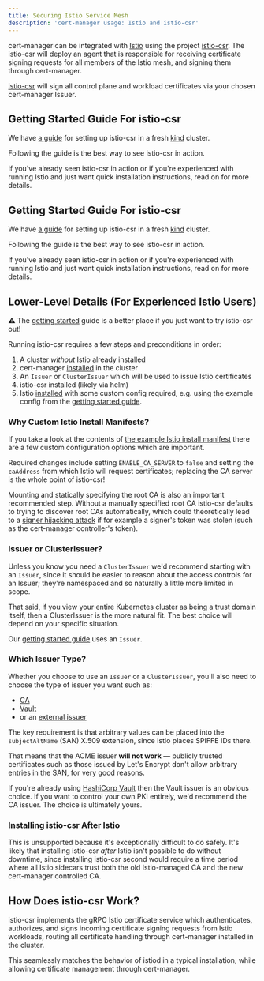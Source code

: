 ```yaml
---
title: Securing Istio Service Mesh
description: 'cert-manager usage: Istio and istio-csr'
---
```


cert-manager can be integrated with [Istio](https://istio.io) using the project
[istio-csr](https://github.com/cert-manager/istio-csr). The istio-csr will
deploy an agent that is responsible for receiving certificate signing requests
for all members of the Istio mesh, and signing them through cert-manager.

[istio-csr](https://github.com/cert-manager/istio-csr) will sign all
control plane and workload certificates via your chosen cert-manager Issuer.

## Getting Started Guide For istio-csr

We have [a guide](../tutorials/istio-csr/istio-csr.md) for setting up istio-csr in a fresh
[kind](https://kind.sigs.k8s.io/docs/user/quick-start/#installation) cluster.

Following the guide is the best way to see istio-csr in action.

If you've already seen istio-csr in action or if you're experienced with running
Istio and just want quick installation instructions, read on for more details.

## Getting Started Guide For istio-csr

We have [a guide](../tutorials/istio-csr/istio-csr.md) for setting up istio-csr in a fresh [kind](https://kind.sigs.k8s.io/docs/user/quick-start/#installation) cluster.

Following the guide is the best way to see istio-csr in action.

If you've already seen istio-csr in action or if you're experienced with running Istio and just want quick installation instructions, read on for more details.

## Lower-Level Details (For Experienced Istio Users)

⚠️  The [getting started](../tutorials/istio-csr/istio-csr.md) guide is a better place if you just want to try istio-csr out!

Running istio-csr requires a few steps and preconditions in order:

1. A cluster _without_ Istio already installed
2. cert-manager [installed](https://cert-manager.io/docs/installation/) in the cluster
3. An `Issuer` or `ClusterIssuer` which will be used to issue Istio certificates
4. istio-csr installed (likely via helm)
5. Istio [installed](https://istio.io/latest/docs/setup/install/istioctl/) with
   some custom config required, e.g. using the example config from the [getting started guide](../tutorials/istio-csr/istio-csr.md).

### Why Custom Istio Install Manifests?

If you take a look at the contents of [the example Istio install
manifest](../tutorials/istio-csr/istio-csr.md)
there are a few custom configuration options which are important.

Required changes include setting `ENABLE_CA_SERVER` to `false` and setting the `caAddress` from which Istio will
request certificates; replacing the CA server is the whole point of istio-csr!

Mounting and statically specifying the root CA is also an important recommended step. Without a manually specified
root CA istio-csr defaults to trying to discover root CAs automatically, which could theoretically lead to a
[signer hijacking attack](https://github.com/cert-manager/istio-csr/issues/103#issuecomment-923882792) if for example
a signer's token was stolen (such as the cert-manager controller's token).

### Issuer or ClusterIssuer?

Unless you know you need a `ClusterIssuer` we'd recommend starting with an `Issuer`, since it should be easier to reason about
the access controls for an Issuer; they're namespaced and so naturally a little more limited in scope.

That said, if you view your entire Kubernetes cluster as being a trust domain itself, then a ClusterIssuer is the more natural
fit. The best choice will depend on your specific situation.

Our [getting started guide](../tutorials/istio-csr/istio-csr.md) uses an `Issuer`.

### Which Issuer Type?

Whether you choose to use an `Issuer` or a `ClusterIssuer`, you'll also need to choose the type of issuer you want such as:

- [CA](https://cert-manager.io/docs/configuration/ca/)
- [Vault](https://cert-manager.io/docs/configuration/vault/)
- or an [external issuer](https://cert-manager.io/docs/configuration/external/)

The key requirement is that arbitrary values can be placed into the `subjectAltName` (SAN) X.509 extension, since
Istio places SPIFFE IDs there.

That means that the ACME issuer **will not work** &mdash; publicly trusted certificates such as those issued by Let's Encrypt
don't allow arbitrary entries in the SAN, for very good reasons.

If you're already using [HashiCorp Vault](https://www.vaultproject.io/) then the Vault issuer is an obvious choice. If
you want to control your own PKI entirely, we'd recommend the CA issuer. The choice is ultimately yours.

### Installing istio-csr After Istio

This is unsupported because it's exceptionally difficult to do safely. It's likely that installing istio-csr _after_ Istio isn't
possible to do without downtime, since installing istio-csr second would require a time period where all Istio sidecars trust
both the old Istio-managed CA and the new cert-manager controlled CA.

## How Does istio-csr Work?

istio-csr implements the gRPC Istio certificate service which authenticates,
authorizes, and signs incoming certificate signing requests from Istio
workloads, routing all certificate handling through cert-manager installed in
the cluster.

This seamlessly matches the behavior of istiod in a typical installation, while
allowing certificate management through cert-manager.
